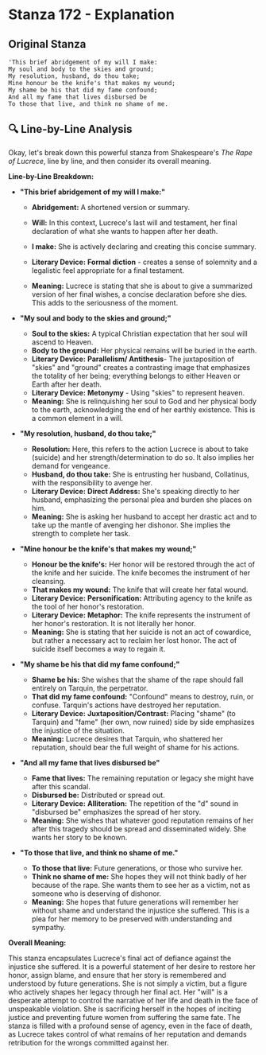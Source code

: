 # Stanza 172 - Explanation

## Original Stanza
```
'This brief abridgement of my will I make:
My soul and body to the skies and ground;
My resolution, husband, do thou take;
Mine honour be the knife's that makes my wound;
My shame be his that did my fame confound;
And all my fame that lives disbursed be
To those that live, and think no shame of me.
```

## 🔍 Line-by-Line Analysis
Okay, let's break down this powerful stanza from Shakespeare's *The Rape of Lucrece*, line by line, and then consider its overall meaning.

**Line-by-Line Breakdown:**

*   **"This brief abridgement of my will I make:"**
    *   **Abridgement:** A shortened version or summary.
    *   **Will:** In this context, Lucrece's last will and testament, her final declaration of what she wants to happen after her death.
    *   **I make:** She is actively declaring and creating this concise summary.
    *   **Literary Device:**  **Formal diction** - creates a sense of solemnity and a legalistic feel appropriate for a final testament.

    *   **Meaning:** Lucrece is stating that she is about to give a summarized version of her final wishes, a concise declaration before she dies. This adds to the seriousness of the moment.

*   **"My soul and body to the skies and ground;"**
    *   **Soul to the skies:** A typical Christian expectation that her soul will ascend to Heaven.
    *   **Body to the ground:** Her physical remains will be buried in the earth.
    *   **Literary Device:** **Parallelism/ Antithesis**- The juxtaposition of "skies" and "ground" creates a contrasting image that emphasizes the totality of her being; everything belongs to either Heaven or Earth after her death.
    *   **Literary Device:** **Metonymy** - Using "skies" to represent heaven.
    *   **Meaning:** She is relinquishing her soul to God and her physical body to the earth, acknowledging the end of her earthly existence. This is a common element in a will.

*   **"My resolution, husband, do thou take;"**
    *   **Resolution:** Here, this refers to the action Lucrece is about to take (suicide) and her strength/determination to do so.  It also implies her demand for vengeance.
    *   **Husband, do thou take:** She is entrusting her husband, Collatinus, with the responsibility to avenge her.
    *   **Literary Device:** **Direct Address:** She's speaking directly to her husband, emphasizing the personal plea and burden she places on him.
    *   **Meaning:** She is asking her husband to accept her drastic act and to take up the mantle of avenging her dishonor. She implies the strength to complete her task.

*   **"Mine honour be the knife's that makes my wound;"**
    *   **Honour be the knife's:** Her honor will be restored through the act of the knife and her suicide.  The knife becomes the instrument of her cleansing.
    *   **That makes my wound:** The knife that will create her fatal wound.
    *   **Literary Device:** **Personification:** Attributing agency to the knife as the tool of her honor's restoration.
    *   **Literary Device:** **Metaphor:** The knife represents the instrument of her honor's restoration. It is not literally her honor.
    *   **Meaning:** She is stating that her suicide is not an act of cowardice, but rather a necessary act to reclaim her lost honor. The act of suicide itself becomes a way to regain it.

*   **"My shame be his that did my fame confound;"**
    *   **Shame be his:** She wishes that the shame of the rape should fall entirely on Tarquin, the perpetrator.
    *   **That did my fame confound:** "Confound" means to destroy, ruin, or confuse. Tarquin's actions have destroyed her reputation.
    *   **Literary Device:** **Juxtaposition/Contrast:** Placing "shame" (to Tarquin) and "fame" (her own, now ruined) side by side emphasizes the injustice of the situation.
    *   **Meaning:** Lucrece desires that Tarquin, who shattered her reputation, should bear the full weight of shame for his actions.

*   **"And all my fame that lives disbursed be"**
    *   **Fame that lives:** The remaining reputation or legacy she might have after this scandal.
    *   **Disbursed be:** Distributed or spread out.
    *   **Literary Device:** **Alliteration:** The repetition of the "d" sound in "disbursed be" emphasizes the spread of her story.
    *   **Meaning:** She wishes that whatever good reputation remains of her after this tragedy should be spread and disseminated widely. She wants her story to be known.

*   **"To those that live, and think no shame of me."**
    *   **To those that live:** Future generations, or those who survive her.
    *   **Think no shame of me:** She hopes they will not think badly of her because of the rape. She wants them to see her as a victim, not as someone who is deserving of dishonor.
    *   **Meaning:** She hopes that future generations will remember her without shame and understand the injustice she suffered. This is a plea for her memory to be preserved with understanding and sympathy.

**Overall Meaning:**

This stanza encapsulates Lucrece's final act of defiance against the injustice she suffered.  It is a powerful statement of her desire to restore her honor, assign blame, and ensure that her story is remembered and understood by future generations. She is not simply a victim, but a figure who actively shapes her legacy through her final act. Her "will" is a desperate attempt to control the narrative of her life and death in the face of unspeakable violation. She is sacrificing herself in the hopes of inciting justice and preventing future women from suffering the same fate. The stanza is filled with a profound sense of agency, even in the face of death, as Lucrece takes control of what remains of her reputation and demands retribution for the wrongs committed against her.
